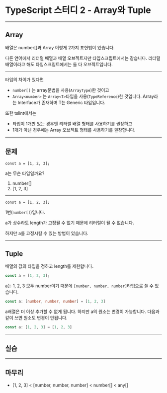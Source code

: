 # TypeScript 스터디 2 - Array와 Tuple
---
## Array
배열은 number[]과 Array<number> 이렇게 2가지 표현법이 있습니다.
  
다른 언어에서 리터럴 배열과 배열 오브젝트지만 타입스크립트에서는 같습니다. 리터럴 배열이라고 해도 타입스크립트에서는 둘 다 오브젝트입니다.

---

타입의 차이가 있다면
* ```number[]``` 는 array문법을 사용(```ArrayType```)한 것이고
* ```Array<number>``` 는 ```Array<T>```타입을 사용(```TypeReference```)한 것입니다. 
  Array라는 Interface가 존재하며 T는 Generic 타입입니다.


또한 tslint에서는
* 타입이 1개만 있는 경우엔 리터럴 배열 형태를 사용하기를 권장하고
* 1개가 아닌 경우에는 Array 오브젝트 형태를 사용하기를 권장합니다.

---
## 문제

```
const a = [1, 2, 3];
```
a는 무슨 타입일까요?
1. number[]
2. [1, 2, 3]

---
```
const a = [1, 2, 3];
```
1번(```number[]```)입니다.

a가 상수라도 length가 고정될 수 없기 때문에 리터럴이 될 수 없습니다.

하지만 a를 고정시킬 수 있는 방법이 있습니다.


---
## Tuple
배열의 값의 타입을 정하고 length를 제한합니다.
```ts
const a = [1, 2, 3];
```
a는 1, 2, 3 모두 number이기 때문에 ```[number, number, number]```타입으로 쓸 수 있습니다.

```ts
const a: [number, number, number] = [1, 2, 3]
```
a배열은 더 이상 추가할 수 없게 됩니다.
하지만 a의 원소는 변경이 가능합니다. 다음과 같이 쓰면 원소도 변경이 안됩니다.
```ts
const a: [1, 2, 3] = [1, 2, 3]
```

---
## 실습


---
## 마무리
* [1, 2, 3] < [number, number, number] < number[] < any[]

